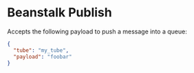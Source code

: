 
# Beanstalk Publish

Accepts the following payload to push a message into a queue:

```json
{
  "tube": "my_tube",
  "payload": "foobar"
}
```
